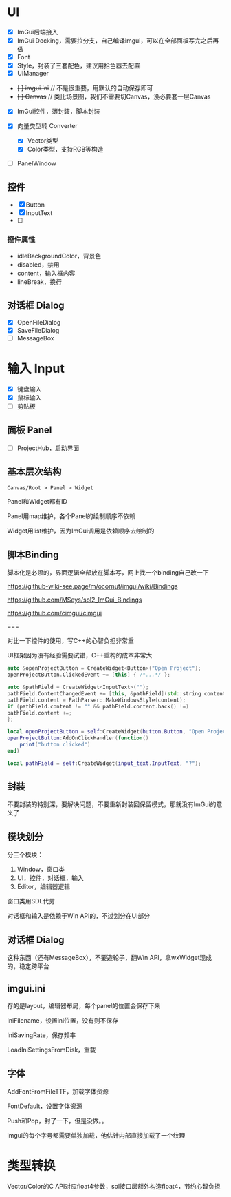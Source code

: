 # UI

* [x] ImGui后端接入
* [x] ImGui Docking，需要拉分支，自己编译imgui，可以在全部面板写完之后再做
* [x] Font
* [x] Style，封装了三套配色，建议用拾色器去配置
* [x] UIManager
* ~~[ ] imgui.ini~~ // 不是很重要，用默认的自动保存即可
* ~~[ ] Canvas~~ // 类比场景图，我们不需要切Canvas，没必要套一层Canvas
* [x] ImGui控件，薄封装，脚本封装
* [x] 向量类型转 Converter
    * [x] Vector类型
    * [x] Color类型，支持RGB等构造
* [ ] PanelWindow


## 控件

* [x] Button
* [x] InputText
* [ ]

### 控件属性

* idleBackgroundColor，背景色
* disabled，禁用
* content，输入框内容
* lineBreak，换行

## 对话框 Dialog

* [x] OpenFileDialog
* [x] SaveFileDialog
* [ ] MessageBox

# 输入 Input

* [x] 键盘输入
* [x] 鼠标输入
* [ ] 剪贴板

## 面板 Panel

* [ ] ProjectHub，启动界面


## 基本层次结构

`Canvas/Root > Panel > Widget`

Panel和Widget都有ID

Panel用map维护，各个Panel的绘制顺序不依赖

Widget用list维护，因为ImGui调用是依赖顺序去绘制的

## 脚本Binding

脚本化是必须的，界面逻辑全部放在脚本写，网上找一个binding自己改一下

https://github-wiki-see.page/m/ocornut/imgui/wiki/Bindings

https://github.com/MSeys/sol2_ImGui_Bindings

https://github.com/cimgui/cimgui

===

对比一下控件的使用，写C++的心智负担非常重

UI框架因为没有经验需要试错，C++重构的成本非常大

```cpp
auto &openProjectButton = CreateWidget<Button>("Open Project");
openProjectButton.ClickedEvent += [this] { /*...*/ };

auto &pathField = CreateWidget<InputText>("");
pathField.ContentChangedEvent += [this, &pathField](std::string content) {
pathField.content = PathParser::MakeWindowsStyle(content);
if (pathField.content != "" && pathField.content.back() !=)
pathField.content +=;
};
```

```lua
local openProjectButton = self:CreateWidget(button.Button, "Open Project")
openProjectButton:AddOnClickHandler(function()
    print("button clicked")
end)

local pathField = self:CreateWidget(input_text.InputText, "?");
```

## 封装

不要封装的特别深，要解决问题，不要重新封装回保留模式，那就没有ImGui的意义了

## 模块划分

分三个模块：
1. Window，窗口类
2. UI，控件，对话框，输入
3. Editor，编辑器逻辑

窗口类用SDL代劳

对话框和输入是依赖于Win API的，不过划分在UI部分

## 对话框 Dialog

这种东西（还有MessageBox），不要造轮子，翻Win API，拿wxWidget现成的，稳定跨平台

## imgui.ini

存的是layout，编辑器布局，每个panel的位置会保存下来

IniFilename，设置ini位置，没有则不保存

IniSavingRate，保存频率

LoadIniSettingsFromDisk，重载

## 字体

AddFontFromFileTTF，加载字体资源

FontDefault，设置字体资源

Push和Pop，封了一下，但是没做。。

imgui的每个字号都需要单独加载，他估计内部直接加载了一个纹理

# 类型转换

Vector/Color的C API对应float4参数，sol接口层额外构造float4，节约心智负担
